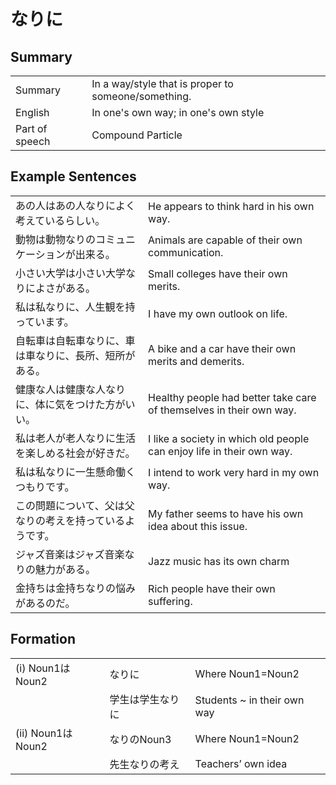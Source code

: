 # なりに

## Summary

<table><tr>   <td>Summary</td>   <td>In a way/style that is proper to someone/something.</td></tr><tr>   <td>English</td>   <td>In one's own way; in one's own style</td></tr><tr>   <td>Part of speech</td>   <td>Compound Particle</td></tr></table>

## Example Sentences

<table><tr>   <td>あの人はあの人なりによく考えているらしい。</td>   <td>He appears to think hard in his own way.</td></tr><tr>   <td>動物は動物なりのコミュニケーションが出来る。</td>   <td>Animals are capable of their own communication.</td></tr><tr>   <td>小さい大学は小さい大学なりによさがある。</td>   <td>Small colleges have their own merits.</td></tr><tr>   <td>私は私なりに、人生観を持っています。</td>   <td>I have my own outlook on life.</td></tr><tr>   <td>自転車は自転車なりに、車は車なりに、長所、短所がある。</td>   <td>A bike and a car have their own merits and demerits.</td></tr><tr>   <td>健康な人は健康な人なりに、体に気をつけた方がいい。</td>   <td>Healthy people had better take care of themselves in their own way.</td></tr><tr>   <td>私は老人が老人なりに生活を楽しめる社会が好きだ。</td>   <td>I like a society in which old people can enjoy life in their own way.</td></tr><tr>   <td>私は私なりに一生懸命働くつもりです。</td>   <td>I intend to work very hard in my own way.</td></tr><tr>   <td>この問題について、父は父なりの考えを持っているようです。</td>   <td>My father seems to have his own idea about this issue.</td></tr><tr>   <td>ジャズ音楽はジャズ音楽なりの魅力がある。</td>   <td>Jazz music has its own charm</td></tr><tr>   <td>金持ちは金持ちなりの悩みがあるのだ。</td>   <td>Rich people have their own suffering.</td></tr></table>

## Formation

<table class="table"><tbody><tr class="tr head"><td class="td"><span class="numbers">(i)</span> <span class="bold">Noun<span class="subscript">1</span>はNoun<span class="subscript">2</span></span></td><td class="td"><span class="concept">なりに</span></td><td class="td"><span>Where Noun<span class="subscript">1</span>=Noun<span class="subscript">2</span></span></td></tr><tr class="tr"><td class="td"></td><td class="td"><span>学生は学生</span><span class="concept">なりに</span></td><td class="td"><span>Students ~ in their own way</span></td></tr><tr class="tr head"><td class="td"><span class="numbers">(ii)</span> <span class="bold">Noun<span class="subscript">1</span>はNoun<span class="subscript">2</span></span></td><td class="td"><span class="concept">なりの</span><span>Noun<span class="subscript">3</span></span></td><td class="td"><span>Where Noun<span class="subscript">1</span>=Noun<span class="subscript">2</span></span></td></tr><tr class="tr"><td class="td"></td><td class="td"><span>先生</span><span class="concept">なりの</span><span>考え</span></td><td class="td"><span>Teachers’ own idea</span></td></tr></tbody></table>

